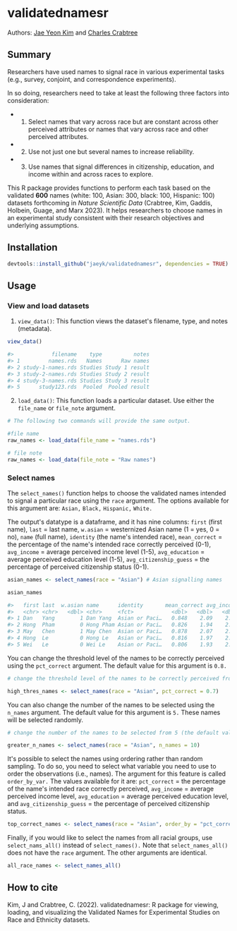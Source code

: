 # validatednamesr

Authors: [Jae Yeon Kim](https://jaeyk.github.io/) and [Charles Crabtree](https://charlescrabtree.com/)

## Summary 
    
Researchers have used names to signal race in various experimental tasks (e.g., survey, conjoint, and correspondence experiments). 

In so doing, researchers need to take at least the following three factors into consideration: 

-   1. Select names that vary across race but are constant across other perceived attributes or names that vary across race and other perceived attributes. 

-   2. Use not just one but several names to increase reliability. 

-   3. Use names that signal differences in citizenship, education, and income within and across races to explore.

This R package provides functions to perform each task based on the validated **600** names (white: 100, Asian: 300, black: 100, Hispanic: 100) datasets forthcoming in *Nature Scientific Data* (Crabtree, Kim, Gaddis, Holbein, Guage, and Marx 2023). It helps researchers to choose names in an experimental study consistent with their research objectives and underlying assumptions.

## Installation 

``` r
devtools::install_github("jaeyk/validatednamesr", dependencies = TRUE)
```

## Usage 

### View and load datasets 

1. `view_data()`: This function views the dataset's filename, type, and notes (metadata). 

``` r
view_data()

#>            filename    type          notes
#> 1         names.rds   Names      Raw names
#> 2 study-1-names.rds Studies Study 1 result
#> 3 study-2-names.rds Studies Study 2 result
#> 4 study-3-names.rds Studies Study 3 result
#> 5      study123.rds  Pooled  Pooled result
````

2. `load_data()`: This function loads a particular dataset. Use either the `file_name` or `file_note` argument.

``` r
# The following two commands will provide the same output.

#file name
raw_names <- load_data(file_name = "names.rds")

# file note 
raw_names <- load_data(file_note = "Raw names")
```

### Select names 

The `select_names()` function helps to choose the validated names intended to signal a particular race using the `race` argument. The options available for this argument are: `Asian,` `Black,` `Hispanic,` `White.`

The output's datatype is a dataframe, and it has nine columns: `first` (first name), `last` = last name, `w.asian` = westernized Asian name (1 = yes, 0 = no), `name` (full name), `identity` (the name's intended race), `mean_correct` = the percentage of the name's intended race correctly perceived (0-1), `avg_income` = average perceived income level (1-5), `avg_education` = average perceived education level (1-5), `avg_citizenship_guess` = the percentage of perceived citizenship status (0-1).

``` r
asian_names <- select_names(race = "Asian") # Asian signalling names 

asian_names 

#>   first last  w.asian name      identity       mean_correct avg_income avg_education avg_citizenship_guess
#>   <chr> <chr>   <dbl> <chr>     <fct>            <dbl>   <dbl>   <dbl>   <dbl>
#> 1 Dan   Yang        1 Dan Yang  Asian or Paci…   0.848    2.09    2.55   0.773
#> 2 Hong  Pham        0 Hong Pham Asian or Paci…   0.826    1.94    2.28   0.465
#> 3 May   Chen        1 May Chen  Asian or Paci…   0.878    2.07    2.37   0.789
#> 4 Hong  Le          0 Hong Le   Asian or Paci…   0.816    1.97    2.42   0.539
#> 5 Wei   Le          0 Wei Le    Asian or Paci…   0.806    1.93    2.18   0.418
```

You can change the threshold level of the names to be correctly perceived using the `pct_correct` argument. The default value for this argument is `0.8.`

``` r
# change the threshold level of the names to be correctly perceived from 0.8 (the default value) to 0.7

high_thres_names <- select_names(race = "Asian", pct_correct = 0.7)
```

You can also change the number of the names to be selected using the `n_names` argument. The default value for this argument is `5.` These names will be selected randomly.  

``` r
# change the number of the names to be selected from 5 (the default value) to 10 

greater_n_names <- select_names(race = "Asian", n_names = 10)
```

It's possible to select the names using ordering rather than random sampling. To do so, you need to select what variable you need to use to order the observations (i.e., names). The argument for this feature is called `order_by_var.` The values available for it are: `pct_correct` = the percentage of the name's intended race correctly perceived, `avg_income` = average perceived income level, `avg_education` = average perceived education level, and `avg_citizenship_guess` = the percentage of perceived citizenship status. 

``` r
top_correct_names <- select_names(race = "Asian", order_by = "pct_correct")
```

Finally, if you would like to select the names from all racial groups, use `select_nams_all()` instead of `select_names().` Note that `select_names_all()` does not have the `race` argument. The other arguments are identical. 

``` r
all_race_names <- select_names_all()
```

## How to cite

Kim, J and Crabtree, C. (2022). validatednamesr: R package for viewing, loading, and visualizing the Validated Names for Experimental Studies on Race and Ethnicity datasets.